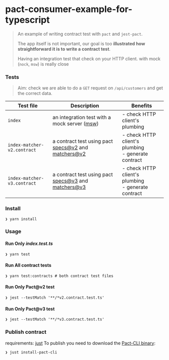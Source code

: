 # pact-consumer-example-for-typescript

> An example of writing contract test with `pact` and `jest-pact`.
>
> The app itself is not important, our goal is too **illustrated how straightforward it is to write a contract test**.
>
> Having an integration test that check on your HTTP client. with mock (`nock`, `msw`) is really close

### Tests

> Aim: check we are able to do a `GET` request on `/api/customers` and get the correct data.

| Test file                   | Description                                                                    | Benefits                                              |
| --------------------------- | ------------------------------------------------------------------------------ | ----------------------------------------------------- |
| `index`                     | an integration test with a mock server ([msw])                                 | - check HTTP client's plumbing                        |
| `index-matcher-v2.contract` | a contract test using pact [specs@v2][specs-v2] and [matchers@v2][matchers-v2] | - check HTTP client's plumbing<br>- generate contract |
| `index-matcher-v3.contract` | a contract test using pact [specs@v3][specs-v3] and [matchers@v3][matchers-v3] | - check HTTP client's plumbing<br>- generate contract |

### Install

```console
❯ yarn install
```

### Usage

#### Run Only _index.test.ts_

```console
❯ yarn test
```

#### Run All contract tests

```console
❯ yarn test:contracts # both contract test files
```

#### Run Only Pact@v2 test

```console
❯ jest --testMatch '**/*v2.contract.test.ts'
```

#### Run Only Pact@v3 test

```console
❯ jest --testMatch '**/*v3.contract.test.ts'
```

### Publish contract

requirements: [just]
To publish you need to download the [Pact-CLI binary][pact-cli]:

```console
❯ just install-pact-cli
```


[msw]: https://github.com/mswjs/msw
[specs-v2]:https://github.com/pact-foundation/pact-specification/tree/version-2
[specs-v3]:https://github.com/pact-foundation/pact-specification/tree/version-3
[matchers-v2]: https://docs.pact.io/implementation_guides/javascript/docs/matching#v2-matching-rules
[matchers-v3]: https://docs.pact.io/implementation_guides/javascript/docs/matching#v3-matching-rules
[pact-cli]: https://github.com/pact-foundation/pact-ruby-standalone/releases
[just]: https://github.com/casey/just